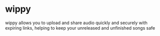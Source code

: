 # wippy
wippy allows you to upload and share audio quickly and securely with expiring links, helping to keep your unreleased and unfinished songs safe
